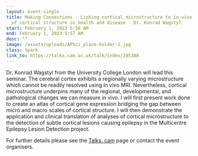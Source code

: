 ```yaml
---
layout: event-single
title: Making Connections - Linking cortical microstructure to in vivo measures
  of cortical structure in health and disease - Dr. Konrad Wagstyl
start: February 1, 2023 5:56 AM
end: February 1, 2023 5:57 AM
desc: ""
image: /assets/uploads/APSci_place-holder-2.jpg
class: Spark
link_to: https://talks.cam.ac.uk/talk/index/195388
---
```

Dr. Konrad Wagstyl from the University College London will lead this seminar. The cerebral cortex exhibits a regionally varying microstructure which cannot be readily resolved using in vivo MRI. Nevertheless, cortical microstructure underpins many of the regional, developmental, and pathological changes we can measure in vivo. I will first present work done to create an atlas of cortical gene expression bridging the gap between micro and macro scales of cortical structure. I will then demonstrate the application and clinical translation of analyses of cortical microstructure to the detection of subtle cortical lesions causing epilepsy in the Multicentre Epilepsy Lesion Detection project.

For further details please see the [Talks. cam](https://talks.cam.ac.uk/talk/index/195388) page or contact the event organisers.